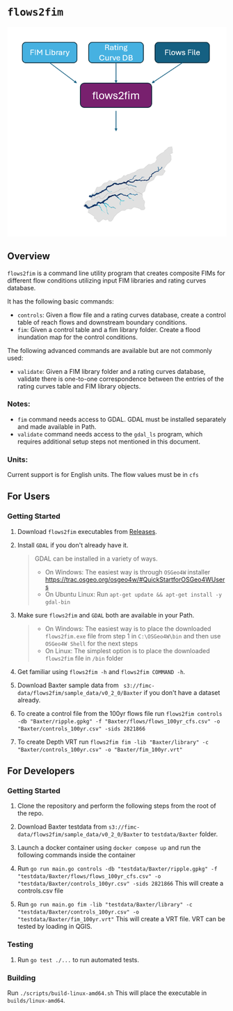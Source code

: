 # `flows2fim`
![alt text](image.png)
## Overview
`flows2fim` is a command line utility program that creates composite FIMs for different flow conditions utilizing input FIM libraries and rating curves database.

It has the following basic commands:

 - `controls`: Given a flow file and a rating curves database, create a control table of reach flows and downstream boundary conditions.
 - `fim`: Given a control table and a fim library folder. Create a flood inundation map for the control conditions.

The following advanced commands are available but are not commonly used:
 - `validate`: Given a FIM library folder and a rating curves database, validate there is one-to-one correspondence between the entries of the rating curves table and FIM library objects.

### Notes:
 - `fim` command needs access to GDAL. GDAL must be installed separately and made available in Path.
 - `validate` command needs access to the `gdal_ls` program, which requires additional setup steps not mentioned in this document.

### Units:
Current support is for English units. The flow values must be in `cfs`

## For Users

### Getting Started

1. Download `flows2fim` executables from [Releases](https://github.com/ar-siddiqui/flows2fim/releases).

1. Install `GDAL` if you don't already have it.
   > GDAL can be installed in a variety of ways.
   > - On Windows: The easiest way is through `OSGeo4W` installer https://trac.osgeo.org/osgeo4w/#QuickStartforOSGeo4WUsers
   > - On Ubuntu Linux: Run `apt-get update && apt-get install -y gdal-bin`

1. Make sure `flows2fim` and `GDAL` both are available in your Path.
   > - On Windows: The easiest way is to place the downloaded `flows2fim.exe` file from step 1 in `C:\OSGeo4W\bin` and then use `OSGeo4W Shell` for the next steps
   > - On Linux: The simplest option is to place the downloaded `flows2fim` file in `/bin` folder

1. Get familiar using `flows2fim -h` and `flows2fim COMMAND -h`.

1. Download Baxter sample data from ` s3://fimc-data/flows2fim/sample_data/v0_2_0/Baxter` if you don't have a dataset already.

1. To create a control file from the 100yr flows file run `flows2fim controls -db "Baxter/ripple.gpkg" -f "Baxter/flows/flows_100yr_cfs.csv" -o "Baxter/controls_100yr.csv" -sids 2821866`

1. To create Depth VRT run `flows2fim fim -lib "Baxter/library" -c "Baxter/controls_100yr.csv" -o "Baxter/fim_100yr.vrt"`

## For Developers

### Getting Started

1. Clone the repository and perform the following steps from the root of the repo.

1. Download Baxter testdata from `s3://fimc-data/flows2fim/sample_data/v0_2_0/Baxter` to `testdata/Baxter` folder.

2. Launch a docker container using `docker compose up` and run the following commands inside the container

3. Run `go run main.go controls -db "testdata/Baxter/ripple.gpkg" -f "testdata/Baxter/flows/flows_100yr_cfs.csv" -o "testdata/Baxter/controls_100yr.csv" -sids 2821866` This will create a controls.csv file

4. Run `go run main.go fim -lib "testdata/Baxter/library" -c "testdata/Baxter/controls_100yr.csv" -o "testdata/Baxter/fim_100yr.vrt"` This will create a VRT file. VRT can be tested by loading in QGIS.

### Testing

1. Run `go test ./...` to run automated tests.

### Building

Run `./scripts/build-linux-amd64.sh` This will place the executable in `builds/linux-amd64`.
